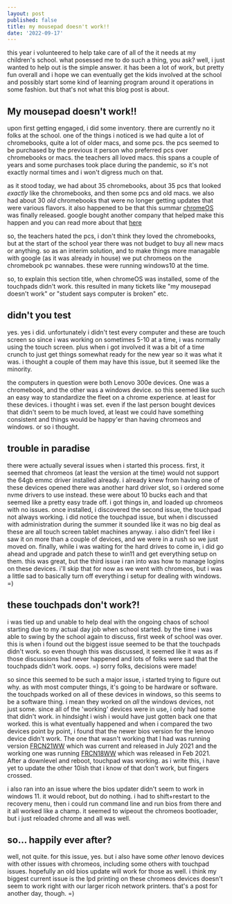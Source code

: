 ```yaml
---
layout: post
published: false
title: my mousepad doesn't work!!
date: '2022-09-17'
---
```


this year i volunteered to help take care of all of the it needs at my children's school. what posessed me to do such a thing, you ask? well, i just wanted to help out is the simple answer. it has been a lot of work, but pretty fun overall and i hope we can eventually get the kids involved at the school and possibly start some kind of learning program around it operations in some fashion. but that's not what this blog post is about.

## My mousepad doesn't work!!

upon first getting engaged, i did some inventory. there are currently no it folks at the school. one of the things i noticed is we had quite a lot of chromebooks, quite a lot of older macs, and some pcs. the pcs seemed to be purchased by the previous it person who preferred pcs over chromebooks or macs. the teachers all loved macs. this spans a couple of years and some purchases took place during the pandemic, so it's not exactly normal times and i won't digress much on that.

as it stood today, we had about 35 chromebooks, about 35 pcs that looked *exactly* like the chromebooks, and then some pcs and old macs. we also had about 30 *old* chromebooks that were no longer getting updates that were various flavors. it also happened to be that this summar [chromeOS](https://chromeenterprise.google/os/) was finally released. google bought another company that helped make this happen and you can read more about that [here](https://arstechnica.com/gadgets/2020/12/google-acquired-neverware-makers-of-cloudready-chromeos-variant/)

so, the teachers hated the pcs, i don't think they loved the chromebooks, but at the start of the school year there was not budget to buy all new macs or anything. so as an interim solution, and to make things more managable with google (as it was already in house) we put chromeos on the chromebook pc wannabes. these were running windows10 at the time.

so, to explain this section title, when chromeOS was installed, some of the touchpads didn't work. this resulted in many tickets like "my mousepad doesn't work" or "student says computer is broken" etc.

## didn't you test

yes. yes i did. unfortunately i didn't test every computer and these are touch screen so since i was working on sometimes 5-10 at a time, i was normally using the touch screen. plus when i got involved it was a bit of a time crunch to just get things somewhat ready for the new year so it was what it was. i thought a couple of them may have this issue, but it seemed like the minority.

the computers in question were both Lenovo 300e devices. One was a chromebook, and the other was a windows device. so this seemed like such an easy way to standardize the fleet on a chrome experience. at least for these devices. i thought i was set. even if the last person bought devices that didn't seem to be much loved, at least we could have something consistent and things would be happy'er than having chromeos and windows. or so i thought.

## trouble in paradise

there were actually several issues when i started this process. first, it seemed that chromeos (at least the version at the time) would not support the 64gb emmc driver installed already. i already knew from having one of these devices opened there was another hard driver slot, so i ordered some nvme drivers to use instead. these were about 10 bucks each and that seemed like a pretty easy trade off. i got things in, and loaded up chromeos with no issues. once installed, i discovered the second issue, the touchpad not always working. i did notice the touchpad issue, but when i discussed with administration during the summer it sounded like it was no big deal as these are all touch screen tablet machines anyway. i also didn't feel like i saw it on more than a couple of devices, and we were in a rush so we just moved on. finally, while i was waiting for the hard drives to come in, i did go ahead and upgrade and patch these to win11 and get everything setup on them. this was great, but the third issue i ran into was how to manage logins on these devices. i'll skip that for now as we went with chromeos, but i was a little sad to basically turn off everything i setup for dealing with windows. =)

## these touchpads don't work?!

i was tied up and unable to help deal with the ongoing chaos of school starting due to my actual day job when school started. by the time i was able to swing by the school again to discuss, first week of school was over. this is when i found out the biggest issue seemed to be that the touchpads didn't work. so even though this was discussed, it seemed like it was as if those discussions had never happened and lots of folks were sad that the touchpads didn't work. oops. =) sorry folks, decisions were made! 

so since this seemed to be such a major issue, i started trying to figure out why. as with most computer things, it's going to be hardware or software. the touchpads worked on all of these devices in windows, so this seems to be a software thing. i mean they worked on *all* the windows devices, not just some. since all of the 'working' devices were in use, i only had some that didn't work. in hindsight i wish i would have just gotten back one that worked. this is what eventually happened and when i compared the two devices point by point, i found that the newer bios version for the lenovo device didn't work. The one that wasn't working that I had was running version [FRCN21WW](https://download.lenovo.com/consumer/mobiles/FRCN21WW.txt) which was current and released in July 2021 and the working one was running [FRCN18WW](https://download.lenovo.com/consumer/mobiles/frcn18ww.txt) which was released in Feb 2021. After a downlevel and reboot, touchpad was working. as i write this, i have yet to update the other 10ish that i know of that don't work, but fingers crossed.

i also ran into an issue where the bios updater didn't seem to work in windows 11. it would reboot, but do nothing. i had to shift+restart to the recovery menu, then i could run command line and run bios from there and it all worked like a champ. it seemed to wipeout the chromeos bootloader, but i just reloaded chrome and all was well.

## so... happily ever after?

well, not quite. for this issue, yes. but i also have some *other* lenovo devices with other issues with chromeos, including some others with touchpad issues. hopefully an old bios update will work for those as well. i think my biggest current issue is the lpd printing on these chromeos devices doesn't seem to work right with our larger ricoh network printers. that's a post for another day, though. =)